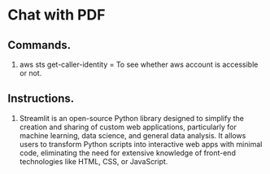 # Chat with PDF 

## Commands.
1. aws sts get-caller-identity = To see whether aws account is accessible or not. 

## Instructions.
1. Streamlit is an open-source Python library designed to simplify the creation and sharing of custom web applications, particularly for machine learning, data science, and general data analysis. It allows users to transform Python scripts into interactive web apps with minimal code, eliminating the need for extensive knowledge of front-end technologies like HTML, CSS, or JavaScript. 
